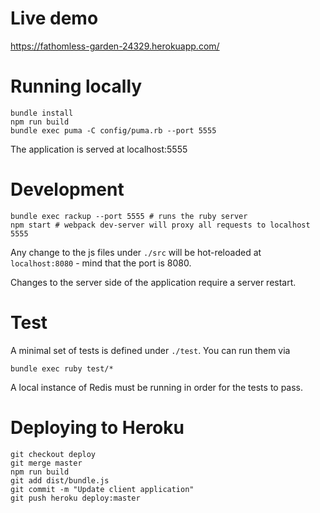 # Live demo
https://fathomless-garden-24329.herokuapp.com/

# Running locally
```
bundle install
npm run build
bundle exec puma -C config/puma.rb --port 5555
```
The application is served at localhost:5555

# Development
```
bundle exec rackup --port 5555 # runs the ruby server
npm start # webpack dev-server will proxy all requests to localhost 5555
```
Any change to the js files under `./src` will be hot-reloaded at `localhost:8080` - mind that the port is 8080.

Changes to the server side of the application require a server restart.

# Test
A minimal set of tests is defined under `./test`. You can run them via 
```
bundle exec ruby test/*
```
A local instance of Redis must be running in order for the tests to pass.

# Deploying to Heroku
```
git checkout deploy
git merge master
npm run build
git add dist/bundle.js
git commit -m "Update client application"
git push heroku deploy:master
```
